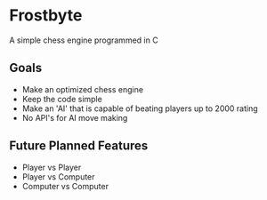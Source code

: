 # Frostbyte
A simple chess engine programmed in C

## Goals
 - Make an optimized chess engine
 - Keep the code simple
 - Make an 'AI' that is capable of beating players up to 2000 rating
 - No API's for AI move making

## Future Planned Features
 - Player vs Player
 - Player vs Computer
 - Computer vs Computer
